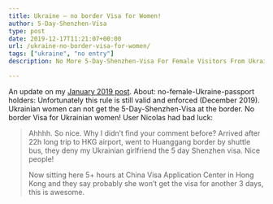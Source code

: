 ```yaml
---
title: Ukraine – no border Visa for Women!
author: 5-Day-Shenzhen-Visa
type: post
date: 2019-12-17T11:21:07+00:00
url: /ukraine-no-border-visa-for-women/
tags: ["ukraine", "no entry"]
description: No More 5-Day-Shenzhen-Visa For Female Visitors From Ukraine

---
```

An update on my [January 2019 post][1]. About: no-female-Ukraine-passport holders: Unfortunately this rule is still valid and enforced (December 2019). Ukrainian women can not get the 5-Day-Shenzhen-Visa at the border. No border Visa for Ukrainian women! User Nicolas had bad luck:

>Ahhhh. So nice. Why I didn’t find your comment before? Arrived after 22h long trip to HKG airport, went to Huanggang border by shuttle bus, they deny my Ukrainian girlfriend the 5 day Shenzhen visa. Nice people! 
>
>Now sitting here 5+ hours at China Visa Application Center in Hong Kong and they say probably she won’t get the visa for another 3 days, this is awesome.

[1]: /ukraine-men-only/